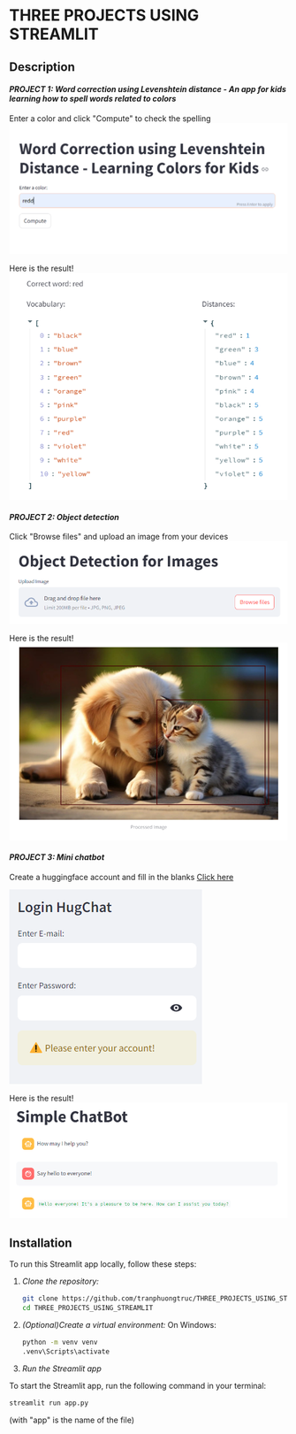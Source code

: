 # THREE PROJECTS USING STREAMLIT
## Description
#### *PROJECT 1: Word correction using Levenshtein distance - An app for kids learning how to spell words related to colors*
Enter a color and click "Compute" to check the spelling
![alt](data\project1.png)

Here is the result!
![alt](data\project1_result.png)

#### *PROJECT 2: Object detection*
Click "Browse files" and upload an image from your devices
![alt](data\project2.png)

Here is the result!
![alt](data\project2_result.png)

#### *PROJECT 3: Mini chatbot*
Create a huggingface account and fill in the blanks
[Click here](https://huggingface.co/)

![alt](data\project3.png)

Here is the result!
![alt](data\project3_result.png)

## Installation
To run this Streamlit app locally, follow these steps:

1. *Clone the repository:*
    ```sh
    git clone https://github.com/tranphuongtruc/THREE_PROJECTS_USING_STREAMLIT.git
    cd THREE_PROJECTS_USING_STREAMLIT
    ```

2. *(Optional)Create a virtual environment:*
On Windows:
    ```sh
    python -m venv venv
    .venv\Scripts\activate
    ```

3. *Run the Streamlit app*

To start the Streamlit app, run the following command in your terminal:
```sh
streamlit run app.py
```
(with "app" is the name of the file)
